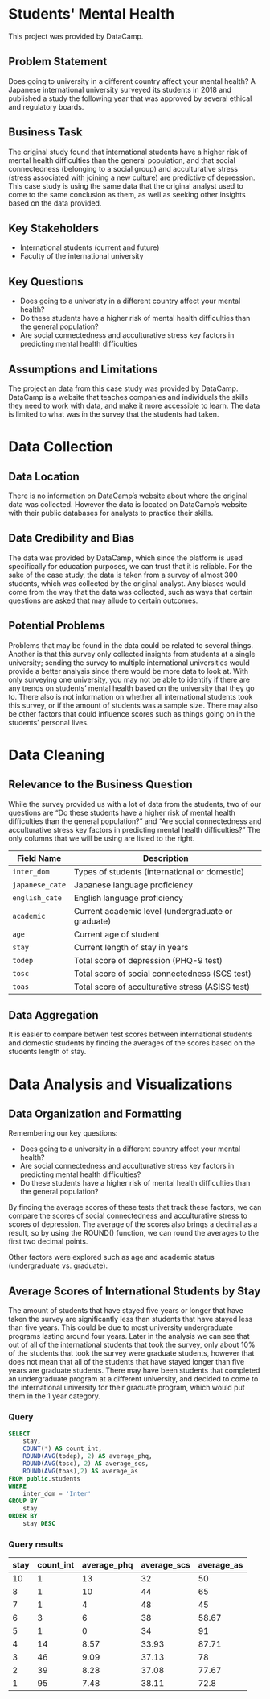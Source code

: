 # Students' Mental Health
This project was provided by DataCamp.

## Problem Statement
Does going to university in a different country affect your mental health? A Japanese international university surveyed its students in 2018 and published a study the following year that was approved by several ethical and regulatory boards.

## Business Task
The original study found that international students have a higher risk of mental health difficulties than the general population, and that social connectedness (belonging to a social group) and acculturative stress (stress associated with joining a new culture) are predictive of depression.
This case study is using the same data that the original analyst used to come to the same conclusion as them, as well as seeking other insights based on the data provided.

## Key Stakeholders
- International students (current and future)
- Faculty of the international university

## Key Questions
- Does going to a univeristy in a different country affect your mental health?
- Do these students have a higher risk of mental health difficulties than the general population?
- Are social connectedness and acculturative stress key factors in predicting mental health difficulties

## Assumptions and Limitations
The project an data from this case study was provided by DataCamp. DataCamp is a website that teaches companies and individuals the skills they need to work with data, and make it more accessible to learn. The data is limited to what was in the survey that the students had taken.

# Data Collection
## Data Location
There is no information on DataCamp’s website about where the original data was collected. However the data is located on DataCamp’s website with their public databases for analysts to practice their skills.

## Data Credibility and Bias
The data was provided by DataCamp, which since the platform is used specifically for education purposes, we can trust that it is reliable. For the sake of the case study, the data is taken from a survey of almost 300 students, which was collected by the original analyst. Any biases would come from the way that the data was collected, such as ways that certain questions are asked that may allude to certain outcomes.

## Potential Problems
Problems that may be found in the data could be related to several things. Another is that this survey only collected insights from students at a single university; sending the survey to multiple international universities would provide a better analysis since there would be more data to look at. With only surveying one university, you may not be able to identify if there are any trends on students’ mental health based on the university that they go to. There also is not information on whether all international students took this survey, or if the amount of students was a sample size. There may also be other factors that could influence scores such as things going on in the students’ personal lives.

# Data Cleaning

## Relevance to the Business Question

While the survey provided us with a lot of data from the students, two of our questions are “Do these students have a higher risk of mental health difficulties than the general population?” and  “Are social connectedness and acculturative stress key factors in predicting mental health difficulties?” The only columns that we will be using are listed to the right. 

| Field Name | Description |
| --- | --- |
| `inter_dom` | Types of students (international or domestic) |
| `japanese_cate` | Japanese language proficiency |
| `english_cate` | English language proficiency |
| `academic` | Current academic level (undergraduate or graduate) |
| `age` | Current age of student |
| `stay` | Current length of stay in years |
| `todep` | Total score of depression (PHQ-9 test) |
| `tosc` | Total score of social connectedness (SCS test) |
| `toas` | Total score of acculturative stress (ASISS test) |

## Data Aggregation
It is easier to compare betwen test scores between international students and domestic students by finding the averages of the scores based on the students length of stay.

# Data Analysis and Visualizations

## Data Organization and Formatting

Remembering our key questions: 

- Does going to a university in a different country affect your mental health?
- Are social connectedness and acculturative stress key factors in predicting mental health difficulties?
- Do these students have a higher risk of mental health difficulties than the general population?

By finding the average scores of these tests that track these factors, we can compare the scores of social connectedness and acculturative stress to scores of depression. The average of the scores also brings a decimal as a result, so by using the ROUND() function, we can round the averages to the first two decimal points.

Other factors were explored such as age and academic status (undergraduate vs. graduate).

## Average Scores of International Students by Stay

The amount of students that have stayed five years or longer that have taken the survey are significantly less than students that have stayed less than five years. This could be due to most university undergraduate programs lasting around four years. Later in the analysis we can see that out of all of the international students that took the survey, only about 10% of the students that took the survey were graduate students, however that does not mean that all of the students that have stayed longer than five years are graduate students. There may have been students that completed an undergraduate program at a different university, and decided to come to the international university for their graduate program, which would put them in the 1 year category.

### Query

```sql
SELECT
	stay,
	COUNT(*) AS count_int,
	ROUND(AVG(todep), 2) AS average_phq,
	ROUND(AVG(tosc), 2) AS average_scs,
	ROUND(AVG(toas),2) AS average_as
FROM public.students
WHERE
	inter_dom = 'Inter'
GROUP BY 
	stay 
ORDER BY 
	stay DESC
```

### Query results

| stay | count_int | average_phq | average_scs | average_as |
| --- | --- | --- | --- | --- |
| 10 | 1 | 13 | 32 | 50 |
| 8 | 1 | 10 | 44 | 65 |
| 7 | 1 | 4 | 48 | 45 |
| 6 | 3 | 6 | 38 | 58.67 |
| 5 | 1 | 0 | 34 | 91 |
| 4 | 14 | 8.57 | 33.93 | 87.71 |
| 3 | 46 | 9.09 | 37.13 | 78 |
| 2 | 39 | 8.28 | 37.08 | 77.67 |
| 1 | 95 | 7.48 | 38.11 | 72.8 |
